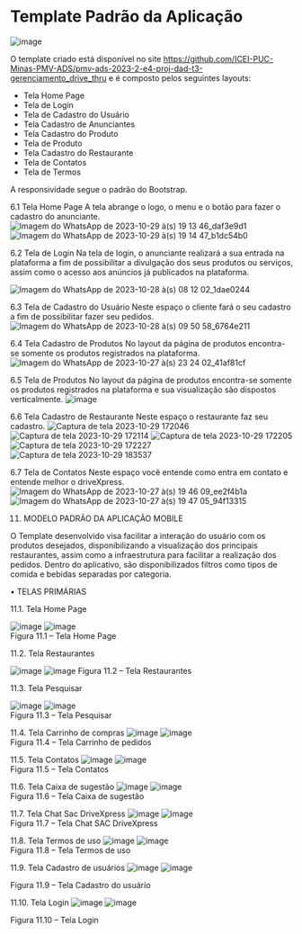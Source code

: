 # Template Padrão da Aplicação

![image](https://github.com/ICEI-PUC-Minas-PMV-ADS/pmv-ads-2023-2-e4-proj-dad-t3-gerenciamento_drive_thru/assets/102244252/03d28011-cc52-4f0b-b944-f4e42b7a82eb)

O template criado está disponível no site https://github.com/ICEI-PUC-Minas-PMV-ADS/pmv-ads-2023-2-e4-proj-dad-t3-gerenciamento_drive_thru  e é composto pelos seguintes layouts:

- Tela Home Page
- Tela de Login
- Tela de Cadastro do Usuário
- Tela Cadastro de Anunciantes
- Tela Cadastro do Produto
- Tela de Produto
- Tela Cadastro do Restaurante
- Tela de Contatos
- Tela de Termos

 A responsividade segue o padrão do Bootstrap.

6.1 Tela Home Page
A tela abrange o logo, o menu e o botão para fazer o cadastro do anunciante.
![Imagem do WhatsApp de 2023-10-29 à(s) 19 13 46_daf3e9d1](https://github.com/ICEI-PUC-Minas-PMV-ADS/pmv-ads-2023-2-e4-proj-dad-t3-gerenciamento_drive_thru/assets/102244252/3bb934b4-225c-4e70-8455-3604c44d89d8)
![Imagem do WhatsApp de 2023-10-29 à(s) 19 14 47_b1dc54b0](https://github.com/ICEI-PUC-Minas-PMV-ADS/pmv-ads-2023-2-e4-proj-dad-t3-gerenciamento_drive_thru/assets/102244252/2ca5ce02-0ff7-46b0-8d18-230f57b0923a)



6.2 Tela de Login
Na tela de login, o anunciante realizará a sua entrada na plataforma a fim de possibilitar 
a divulgação dos seus produtos ou serviços, assim como o acesso aos anúncios já 
publicados na plataforma.

![Imagem do WhatsApp de 2023-10-28 à(s) 08 12 02_1dae0244](https://github.com/ICEI-PUC-Minas-PMV-ADS/pmv-ads-2023-2-e4-proj-dad-t3-gerenciamento_drive_thru/assets/102244252/d90c626b-d7af-48ab-9086-76717d87901e)

6.3 Tela de Cadastro do Usuário
Neste espaço o cliente fará o seu cadastro a fim de possibilitar fazer seu pedidos. 
![Imagem do WhatsApp de 2023-10-28 à(s) 09 50 58_6764e211](https://github.com/ICEI-PUC-Minas-PMV-ADS/pmv-ads-2023-2-e4-proj-dad-t3-gerenciamento_drive_thru/assets/102244252/81172d5f-7b0d-4790-be19-05c9a6fe9561)

6.4 Tela Cadastro de Produtos 
No layout da página de produtos encontra-se somente os produtos registrados na 
plataforma.
![Imagem do WhatsApp de 2023-10-27 à(s) 23 24 02_41af81cf](https://github.com/ICEI-PUC-Minas-PMV-ADS/pmv-ads-2023-2-e4-proj-dad-t3-gerenciamento_drive_thru/assets/102244252/3ac9eb8e-7fa7-4d87-a700-22c18cebbd01)

6.5 Tela de Produtos 
No layout da página de produtos encontra-se somente os produtos registrados na 
plataforma e sua visualização são dispostos verticalmente.
![image](https://github.com/ICEI-PUC-Minas-PMV-ADS/pmv-ads-2023-2-e4-proj-dad-t3-gerenciamento_drive_thru/assets/102244252/dcb3c197-cefc-4acf-a2cf-aed2f22728d5)

6.6 Tela Cadastro de Restaurante 
Neste espaço o restaurante faz seu cadastro.
![Captura de tela 2023-10-29 172046](https://github.com/ICEI-PUC-Minas-PMV-ADS/pmv-ads-2023-2-e4-proj-dad-t3-gerenciamento_drive_thru/assets/102244252/cbb12030-a699-4cb4-af2c-b0d72a77803d)
![Captura de tela 2023-10-29 172114](https://github.com/ICEI-PUC-Minas-PMV-ADS/pmv-ads-2023-2-e4-proj-dad-t3-gerenciamento_drive_thru/assets/102244252/adb231b4-c135-432e-9fea-20602ffd6e32)
![Captura de tela 2023-10-29 172205](https://github.com/ICEI-PUC-Minas-PMV-ADS/pmv-ads-2023-2-e4-proj-dad-t3-gerenciamento_drive_thru/assets/102244252/1bc0d648-17c5-4ad4-be8b-f9f3055eaba3)
![Captura de tela 2023-10-29 172227](https://github.com/ICEI-PUC-Minas-PMV-ADS/pmv-ads-2023-2-e4-proj-dad-t3-gerenciamento_drive_thru/assets/102244252/8a7f3df1-6cd7-4615-b947-66755bbdd360)
![Captura de tela 2023-10-29 183537](https://github.com/ICEI-PUC-Minas-PMV-ADS/pmv-ads-2023-2-e4-proj-dad-t3-gerenciamento_drive_thru/assets/102244252/42885e6c-73ed-4643-9b37-6a3da9e63426)

6.7 Tela de Contatos
Neste espaço você entende como entra em contato e entende melhor o driveXpress. 
![Imagem do WhatsApp de 2023-10-27 à(s) 19 46 09_ee2f4b1a](https://github.com/ICEI-PUC-Minas-PMV-ADS/pmv-ads-2023-2-e4-proj-dad-t3-gerenciamento_drive_thru/assets/102244252/d2123872-0b88-45e0-84bf-6c82c26b49b8)
![Imagem do WhatsApp de 2023-10-27 à(s) 19 47 05_94f13315](https://github.com/ICEI-PUC-Minas-PMV-ADS/pmv-ads-2023-2-e4-proj-dad-t3-gerenciamento_drive_thru/assets/102244252/6314416a-64de-404c-adc3-51fc30fde6ea)



11. MODELO PADRÃO DA APLICAÇÃO MOBILE

O Template desenvolvido visa facilitar a interação do usuário com os produtos desejados, disponibilizando a visualização dos principais restaurantes, assim como a infraestrutura para facilitar a realização dos pedidos. Dentro do aplicativo, são disponibilizados filtros como tipos de comida e bebidas separadas por categoria.

•	TELAS PRIMÁRIAS

11.1. Tela Home Page

![image](https://github.com/ICEI-PUC-Minas-PMV-ADS/pmv-ads-2023-2-e4-proj-dad-t3-gerenciamento_drive_thru/assets/103782980/a3c268cb-24ff-40e0-bba5-a7c7abbf44d3)
![image](https://github.com/ICEI-PUC-Minas-PMV-ADS/pmv-ads-2023-2-e4-proj-dad-t3-gerenciamento_drive_thru/assets/103782980/648635f5-2e56-49ef-94fb-01932da61d01) 	         
Figura 11.1 – Tela Home Page
 
11.2. Tela Restaurantes

![image](https://github.com/ICEI-PUC-Minas-PMV-ADS/pmv-ads-2023-2-e4-proj-dad-t3-gerenciamento_drive_thru/assets/103782980/39320aeb-999a-43e2-a64c-103e90d10f9e)
![image](https://github.com/ICEI-PUC-Minas-PMV-ADS/pmv-ads-2023-2-e4-proj-dad-t3-gerenciamento_drive_thru/assets/103782980/ad5331ff-7b72-446a-8e89-efdf090ab33e)
Figura 11.2 – Tela Restaurantes
 
11.3. Tela Pesquisar

![image](https://github.com/ICEI-PUC-Minas-PMV-ADS/pmv-ads-2023-2-e4-proj-dad-t3-gerenciamento_drive_thru/assets/103782980/72a894fa-6c97-49bc-bf41-beb299b54e4e)
![image](https://github.com/ICEI-PUC-Minas-PMV-ADS/pmv-ads-2023-2-e4-proj-dad-t3-gerenciamento_drive_thru/assets/103782980/dd4157a2-06b0-4ae9-a2a2-cc93e1cc3348)   	            
Figura 11.3 – Tela Pesquisar



 
11.4. Tela Carrinho de compras
![image](https://github.com/ICEI-PUC-Minas-PMV-ADS/pmv-ads-2023-2-e4-proj-dad-t3-gerenciamento_drive_thru/assets/103782980/d496d250-719f-4641-8138-b3277cf7d174)
![image](https://github.com/ICEI-PUC-Minas-PMV-ADS/pmv-ads-2023-2-e4-proj-dad-t3-gerenciamento_drive_thru/assets/103782980/cca18eb3-3786-46c8-bcc4-6f888f6d36e0) 	          
Figura 11.4 – Tela Carrinho de pedidos
 
11.5. Tela Contatos
![image](https://github.com/ICEI-PUC-Minas-PMV-ADS/pmv-ads-2023-2-e4-proj-dad-t3-gerenciamento_drive_thru/assets/103782980/47d0d74f-f486-48a4-98ff-c83d0353043e)
![image](https://github.com/ICEI-PUC-Minas-PMV-ADS/pmv-ads-2023-2-e4-proj-dad-t3-gerenciamento_drive_thru/assets/103782980/4da86940-c30b-4c03-9515-fb2e810561c6)   	         
Figura 11.5 – Tela Contatos 

 
11.6. Tela Caixa de sugestão
![image](https://github.com/ICEI-PUC-Minas-PMV-ADS/pmv-ads-2023-2-e4-proj-dad-t3-gerenciamento_drive_thru/assets/103782980/5166149a-a68c-421c-9792-eba112793642)
![image](https://github.com/ICEI-PUC-Minas-PMV-ADS/pmv-ads-2023-2-e4-proj-dad-t3-gerenciamento_drive_thru/assets/103782980/bad92012-f175-459a-9a49-9895d105cc40)               
Figura 11.6 – Tela Caixa de sugestão
 
11.7. Tela Chat Sac DriveXpress
![image](https://github.com/ICEI-PUC-Minas-PMV-ADS/pmv-ads-2023-2-e4-proj-dad-t3-gerenciamento_drive_thru/assets/103782980/a59af235-51a0-4647-b2b6-b015cf01c438)
![image](https://github.com/ICEI-PUC-Minas-PMV-ADS/pmv-ads-2023-2-e4-proj-dad-t3-gerenciamento_drive_thru/assets/103782980/7d9ae60b-ea76-4683-a2a5-68d9686f477e) 	      
Figura 11.7 – Tela Chat SAC DriveXpress 
 
11.8. Tela Termos de uso
![image](https://github.com/ICEI-PUC-Minas-PMV-ADS/pmv-ads-2023-2-e4-proj-dad-t3-gerenciamento_drive_thru/assets/103782980/1f3ef74b-3dce-4768-a27b-37b80598c5e9)
![image](https://github.com/ICEI-PUC-Minas-PMV-ADS/pmv-ads-2023-2-e4-proj-dad-t3-gerenciamento_drive_thru/assets/103782980/f12e1cf7-9616-44eb-9c5f-f67099d4c470)                
Figura 11.8 – Tela Termos de uso

 
11.9. Tela Cadastro de usuários
![image](https://github.com/ICEI-PUC-Minas-PMV-ADS/pmv-ads-2023-2-e4-proj-dad-t3-gerenciamento_drive_thru/assets/103782980/6d291220-5a4f-4ac8-ac1a-2a56ec4ffbc5)
![image](https://github.com/ICEI-PUC-Minas-PMV-ADS/pmv-ads-2023-2-e4-proj-dad-t3-gerenciamento_drive_thru/assets/103782980/6e4bb8a0-4901-4dad-aeb9-ab8056f1dc76)
                  
Figura 11.9 – Tela Cadastro do usuário
 
11.10. Tela Login
![image](https://github.com/ICEI-PUC-Minas-PMV-ADS/pmv-ads-2023-2-e4-proj-dad-t3-gerenciamento_drive_thru/assets/103782980/143d0fbe-3bf2-49a4-8b55-8337bec182ca)
![image](https://github.com/ICEI-PUC-Minas-PMV-ADS/pmv-ads-2023-2-e4-proj-dad-t3-gerenciamento_drive_thru/assets/103782980/f1121cc8-9b5d-492c-b1e9-b5425ff6593e)
     
Figura 11.10 – Tela Login









